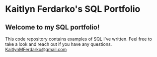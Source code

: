 # Kaitlyn Ferdarko's SQL Portfolio

## Welcome to my SQL portfolio! 

This code repository contains examples of SQL I've written. Feel free to take a look and reach out if you have any questions. KaitlynMFerdarko@gmail.com
